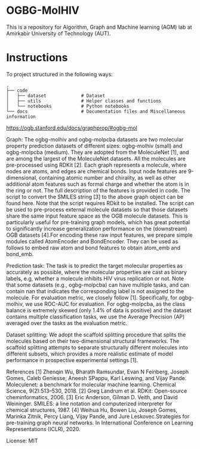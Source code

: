 # OGBG-MolHIV

This is a repository for Algorithm, Graph and Machine learning (AGM) lab at Amirkabir University of Technology (AUT).

# Instructions

To project structured in the following ways:

    .
    ├── code
    │   ├── dataset             # Dataset
    │   ├── utils               # Helper classes and functions
    │   └── notebooks           # Python notebooks
    └── docs                    # Documentation files and Miscellaneous information




https://ogb.stanford.edu/docs/graphprop/#ogbg-mol

Graph: The ogbg-molhiv and ogbg-molpcba datasets are two molecular property prediction datasets of different sizes: ogbg-molhiv (small) and ogbg-molpcba (medium). They are adopted from the MoleculeNet [1], and are among the largest of the MoleculeNet datasets. All the molecules are pre-processed using RDKit [2]. Each graph represents a molecule, where nodes are atoms, and edges are chemical bonds. Input node features are 9-dimensional, containing atomic number and chirality, as well as other additional atom features such as formal charge and whether the atom is in the ring or not. The full description of the features is provided in code. The script to convert the SMILES string [3] to the above graph object can be found here. Note that the script requires RDkit to be installed. The script can be used to pre-process external molecule datasets so that those datasets share the same input feature space as the OGB molecule datasets. This is particularly useful for pre-training graph models, which has great potential to significantly increase generalization performance on the (downstream) OGB datasets [4].For encoding these raw input features, we prepare simple modules called AtomEncoder and BondEncoder. They can be used as follows to embed raw atom and bond features to obtain atom_emb and bond_emb.

Prediction task: The task is to predict the target molecular properties as accurately as possible, where the molecular properties are cast as binary labels, e.g, whether a molecule inhibits HIV virus replication or not. Note that some datasets (e.g., ogbg-molpcba) can have multiple tasks, and can contain nan that indicates the corresponding label is not assigned to the molecule. For evaluation metric, we closely follow [1]. Specifically, for ogbg-molhiv, we use ROC-AUC for evaluation. For ogbg-molpcba, as the class balance is extremely skewed (only 1.4% of data is positive) and the dataset contains multiple classification tasks, we use the Average Precision (AP) averaged over the tasks as the evaluation metric.

Dataset splitting: We adopt the scaffold splitting procedure that splits the molecules based on their two-dimensional structural frameworks. The scaffold splitting attempts to separate structurally different molecules into different subsets, which provides a more realistic estimate of model performance in prospective experimental settings [1].

References
[1] Zhenqin Wu, Bharath Ramsundar, Evan N Feinberg, Joseph Gomes, Caleb Geniesse, Aneesh SPappu, Karl Leswing, and Vijay Pande. Moleculenet: a benchmark for molecular machine learning. Chemical Science, 9(2):513–530, 2018.
[2] Greg Landrum et al. RDKit: Open-source cheminformatics, 2006.
[3] Eric Anderson, Gilman D. Veith, and David Weininger. SMILES: a line notation and computerized interpreter for chemical structures, 1987.
[4] Weihua Hu, Bowen Liu, Joseph Gomes, Marinka Zitnik, Percy Liang, Vijay Pande, and Jure Leskovec.Strategies for pre-training graph neural networks. In International Conference on Learning Representations (ICLR), 2020.

License: MIT